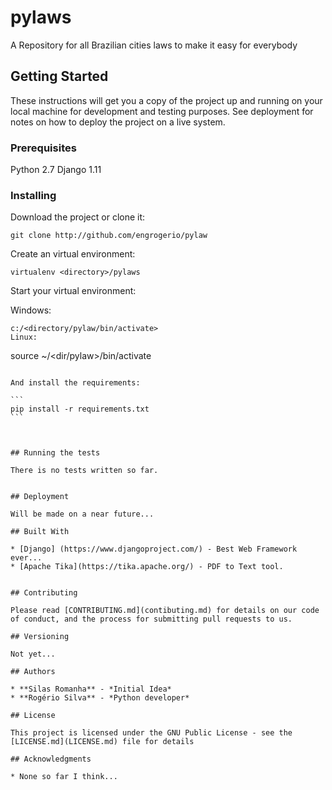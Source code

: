 # pylaws
A Repository for all Brazilian cities laws to make it easy for everybody 

## Getting Started

These instructions will get you a copy of the project up and running on your local machine for development and testing purposes. See deployment for notes on how to deploy the project on a live system.

### Prerequisites

Python 2.7
Django 1.11

### Installing

Download the project or clone it:


```
git clone http://github.com/engrogerio/pylaw
```

Create an virtual environment:

```
virtualenv <directory>/pylaws
```
Start your virtual environment:

Windows:
```
c:/<directory/pylaw/bin/activate>
Linux:

```
source ~/<dir/pylaw>/bin/activate
``````

And install the requirements:

```
pip install -r requirements.txt
```



## Running the tests

There is no tests written so far.


## Deployment

Will be made on a near future...

## Built With

* [Django] (https://www.djangoproject.com/) - Best Web Framework ever...
* [Apache Tika](https://tika.apache.org/) - PDF to Text tool.


## Contributing

Please read [CONTRIBUTING.md](contibuting.md) for details on our code of conduct, and the process for submitting pull requests to us.

## Versioning

Not yet...

## Authors

* **Silas Romanha** - *Initial Idea*
* **Rogério Silva** - *Python developer* 

## License

This project is licensed under the GNU Public License - see the [LICENSE.md](LICENSE.md) file for details

## Acknowledgments

* None so far I think...

